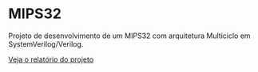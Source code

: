 ﻿# MIPS32
 
 Projeto de desenvolvimento de um MIPS32 com arquitetura Multiciclo em SystemVerilog/Verilog.
 
 [Veja o relatório do projeto](https://github.com/SarahToscano/MIPS32/blob/master/Relatorio_SarahAndradeToscano.pdf)
